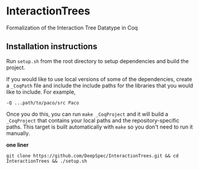 # InteractionTrees
Formalization of the Interaction Tree Datatype in Coq

## Installation instructions

Run `setup.sh` from the root directory to setup dependencies and build the project.

If you would like to use local versions of some of the dependencies, create a `_CoqPath` file and include the include paths for the libraries that you would like to include. For example,

```
-Q ...path/to/paco/src Paco
```

Once you do this, you can run `make _CoqProject` and it will build a `_CoqProject` that contains your local paths and the repository-specific paths. This target is built automatically with `make` so you don't need to run it manually.


**one liner**

```
git clone https://github.com/DeepSpec/InteractionTrees.git && cd InteractionTrees && ./setup.sh
```
